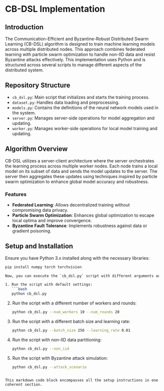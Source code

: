 # CB-DSL Implementation

## Introduction
The Communication-Efficient and Byzantine-Robust Distributed Swarm Learning (CB-DSL) algorithm is designed to train machine learning models across multiple distributed nodes. This approach combines federated learning with particle swarm optimization to handle non-IID data and resist Byzantine attacks effectively. This implementation uses Python and is structured across several scripts to manage different aspects of the distributed system.

## Repository Structure
- `cb_dsl.py`: Main script that initializes and starts the training process.
- `dataset.py`: Handles data loading and preprocessing.
- `models.py`: Contains the definitions of the neural network models used in the system.
- `server.py`: Manages server-side operations for model aggregation and updating.
- `worker.py`: Manages worker-side operations for local model training and updating.

## Algorithm Overview
CB-DSL utilizes a server-client architecture where the server orchestrates the learning process across multiple worker nodes. Each node trains a local model on its subset of data and sends the model updates to the server. The server then aggregates these updates using techniques inspired by particle swarm optimization to enhance global model accuracy and robustness.

### Features
- **Federated Learning**: Allows decentralized training without compromising data privacy.
- **Particle Swarm Optimization**: Enhances global optimization to escape local optima and improve convergence.
- **Byzantine Fault Tolerance**: Implements robustness against data or gradient poisoning.

## Setup and Installation
Ensure you have Python 3.x installed along with the necessary libraries:
```bash
pip install numpy torch torchvision

Now, you can execute the `cb_dsl.py` script with different arguments and parameters. Here are a few examples:

1. Run the script with default settings:
   ```bash
   python cb_dsl.py
   ```

2. Run the script with a different number of workers and rounds:
   ```bash
   python cb_dsl.py --num_workers 10 --num_rounds 20
   ```

3. Run the script with a different batch size and learning rate:
   ```bash
   python cb_dsl.py --batch_size 256 --learning_rate 0.01
   ```

4. Run the script with non-IID data partitioning:
   ```bash
   python cb_dsl.py --non_iid
   ```

5. Run the script with Byzantine attack simulation:
   ```bash
   python cb_dsl.py --attack_scenario
   ```
``` 

This markdown code block encompasses all the setup instructions in one coherent section.
